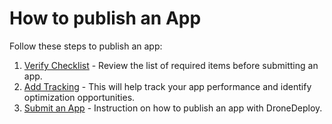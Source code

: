 # How to publish an App

Follow these steps to publish an app:

1. [Verify Checklist](https://github.com/ddbotgitbooksync/dronedeploy-apps-gitbook/tree/c927048f33aac44c8e61d230dc43194aca71784c/checklist.md) - Review the list of required items before submitting an app.
2. [Add Tracking](https://github.com/ddbotgitbooksync/dronedeploy-apps-gitbook/tree/c927048f33aac44c8e61d230dc43194aca71784c/success-condition.md) - This will help track your app performance and identify optimization opportunities.
3. [Submit an App](https://github.com/ddbotgitbooksync/dronedeploy-apps-gitbook/tree/c927048f33aac44c8e61d230dc43194aca71784c/publishing.md) - Instruction on how to publish an app with DroneDeploy.

